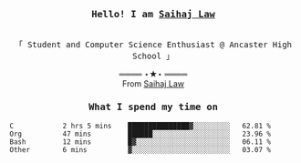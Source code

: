 <h3 align="center"><samp>Hello! I am <b><a rel="nofollow noopener noreferrer" target="_blank" href="">Saihaj Law</a></b></samp></h3>
<p align="center"><br>
  <samp>
    「 Student and Computer Science Enthusiast @ Ancaster High School </b> 」<br>
  </samp>
</p>

  <p align="center">
    ════ ⋆★⋆ ════<br>
    From <a href="">Saihaj Law</a>
  
  </p>
  
</samp>

<h3 align="center"><samp>What I spend my time on</samp></h3>
<p align="center">
<!--START_SECTION:waka-->

```text
C            2 hrs 5 mins    ███████████████▓░░░░░░░░░   62.81 %
Org          47 mins         ██████░░░░░░░░░░░░░░░░░░░   23.96 %
Bash         12 mins         █▓░░░░░░░░░░░░░░░░░░░░░░░   06.11 %
Other        6 mins          ▓░░░░░░░░░░░░░░░░░░░░░░░░   03.07 %
```

<!--END_SECTION:waka-->
</p>
